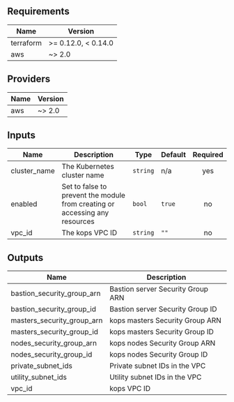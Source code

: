 ## Requirements

| Name | Version |
|------|---------|
| terraform | >= 0.12.0, < 0.14.0 |
| aws | ~> 2.0 |

## Providers

| Name | Version |
|------|---------|
| aws | ~> 2.0 |

## Inputs

| Name | Description | Type | Default | Required |
|------|-------------|------|---------|:--------:|
| cluster\_name | The Kubernetes cluster name | `string` | n/a | yes |
| enabled | Set to false to prevent the module from creating or accessing any resources | `bool` | `true` | no |
| vpc\_id | The kops VPC ID | `string` | `""` | no |

## Outputs

| Name | Description |
|------|-------------|
| bastion\_security\_group\_arn | Bastion server Security Group ARN |
| bastion\_security\_group\_id | Bastion server Security Group ID |
| masters\_security\_group\_arn | kops masters Security Group ARN |
| masters\_security\_group\_id | kops masters Security Group ID |
| nodes\_security\_group\_arn | kops nodes Security Group ARN |
| nodes\_security\_group\_id | kops nodes Security Group ID |
| private\_subnet\_ids | Private subnet IDs in the VPC |
| utility\_subnet\_ids | Utility subnet IDs in the VPC |
| vpc\_id | kops VPC ID |

